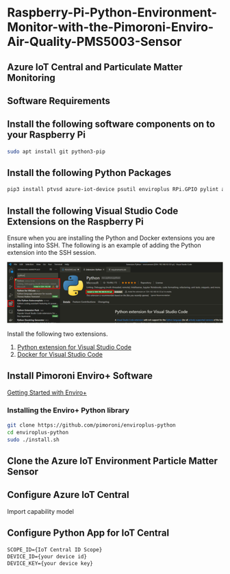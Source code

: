 # Raspberry-Pi-Python-Environment-Monitor-with-the-Pimoroni-Enviro-Air-Quality-PMS5003-Sensor

<!-- https://docs.microsoft.com/en-us/azure/iot-central/core/tutorial-connect-device-python -->


## Azure IoT Central and Particulate Matter Monitoring  

## Software Requirements

## Install the following software components on to your Raspberry Pi

```bash
sudo apt install git python3-pip
```

## Install the following Python Packages

```bash
pip3 install ptvsd azure-iot-device psutil enviroplus RPi.GPIO pylint autopep8
```

## Install the following Visual Studio Code Extensions on the Raspberry Pi

Ensure when you are installing the Python and Docker extensions you are installing into SSH. The following is an example of adding the Python extension into the SSH session.

![](resources/vs-code-install-python.png)

Install the following two extensions.

1. [Python extension for Visual Studio Code](https://marketplace.visualstudio.com/items?itemName=ms-python.python)
2. [Docker for Visual Studio Code](https://marketplace.visualstudio.com/items?itemName=ms-azuretools.vscode-docker)






   
## Install Pimoroni Enviro+ Software

[Getting Started with Enviro+](https://learn.pimoroni.com/tutorial/sandyj/getting-started-with-enviro-plus)

### Installing the Enviro+ Python library

```bash
git clone https://github.com/pimoroni/enviroplus-python
cd enviroplus-python
sudo ./install.sh
```

## Clone the Azure IoT Environment Particle Matter Sensor



## Configure Azure IoT Central

Import capability model


## Configure Python App for IoT Central


```text
SCOPE_ID={IoT Central ID Scope}
DEVICE_ID={your device id}
DEVICE_KEY={your device key}
````

